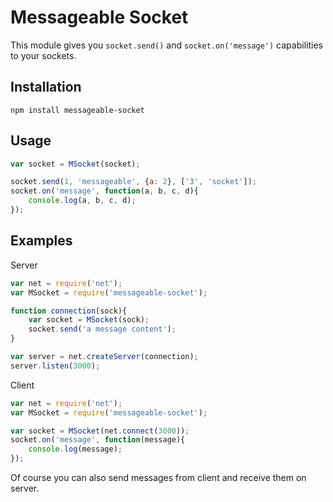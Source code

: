 # Messageable Socket
This module gives you `socket.send()` and `socket.on('message')` capabilities to your sockets.

## Installation
```
npm install messageable-socket
```

## Usage
```javascript
var socket = MSocket(socket);

socket.send(1, 'messageable', {a: 2}, ['3', 'socket']);
socket.on('message', function(a, b, c, d){
    console.log(a, b, c, d);
});
```

## Examples
Server
```javascript
var net = require('net');
var MSocket = require('messageable-socket');

function connection(sock){
    var socket = MSocket(sock);
    socket.send('a message content');
}

var server = net.createServer(connection);
server.listen(3000);
```

Client
```javascript
var net = require('net');
var MSocket = require('messageable-socket');

var socket = MSocket(net.connect(3000));
socket.on('message', function(message){
    console.log(message);
});
```

Of course you can also send messages from client and receive them on server.
